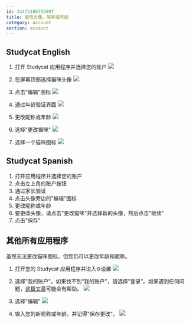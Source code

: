 ```yaml
---
id: 34473186755097
title: 更改头像、昵称或年龄
category: account
section: account
---
```

## Studycat English

1. 打开 Studycat 应用程序并选择您的账户
![](https://help.studycat.com/hc/article_attachments/34473186682009)

2. 在屏幕顶部选择猫咪头像
![](https://help.studycat.com/hc/article_attachments/34473186684953)

3. 点击"编辑"图标
![](https://help.studycat.com/hc/article_attachments/34473186707865)

4. 通过年龄验证界面
![](https://help.studycat.com/hc/article_attachments/34473186715801)

5. 更改昵称或年龄
![](https://help.studycat.com/hc/article_attachments/34473186721561)

6. 选择"更改猫咪"
![](https://help.studycat.com/hc/article_attachments/34473186726041)

7. 选择一个猫咪图标
![](https://help.studycat.com/hc/article_attachments/34473149798937)

## Studycat Spanish

1. 打开应用程序并选择您的账户
2. 点击左上角的账户按钮
3. 通过家长验证
4. 点击头像旁边的"编辑"图标
5. 更改昵称或年龄
6. 要更改头像，请点击"更改猫咪"并选择新的头像，然后点击"继续"
7. 点击"保存"

## 其他所有应用程序

虽然无法更改猫咪图标，但您仍可以更改年龄和昵称。

1. 打开您的 Studycat 应用程序并进入⚙️设置
![](https://help.studycat.com/hc/article_attachments/34473149804697)

2. 选择"我的账户"。如果找不到"我的账户"，请选择"登录"。如果遇到任何问题，[这篇文章](https://help.studycat.com/hc/en-us/articles/360051281554-Access-your-free-trial-or-subscription)可能会有帮助。
![](https://help.studycat.com/hc/article_attachments/34473149811993)

3. 选择"编辑"
![](https://help.studycat.com/hc/article_attachments/34473186746521)

4. 输入您的新昵称或年龄，并记得"保存更改"。
![](https://help.studycat.com/hc/article_attachments/34473149816729)

